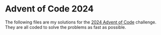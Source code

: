 # Advent of Code 2024
The following files are my solutions for the [2024 Advent of Code](https://adventofcode.com/2024) challenge. They are all coded to solve the problems as fast as possible.
